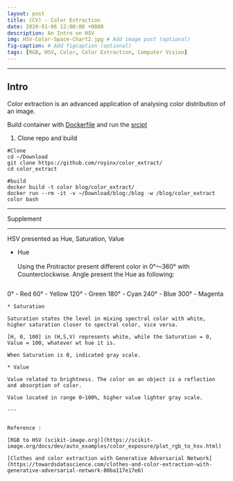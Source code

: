 ```yaml
---
layout: post
title: (CV) - Color Extraction
date: 2020-01-06 12:00:00 +0800
description: An Intro on HSV
img: HSV-Color-Space-Chart2.jpg # Add image post (optional)
fig-caption: # Add figcaption (optional)
tags: [RGB, HSV, Color, Color Extraction, Computer Vision]
---
```

---
## Intro

Color extraction is an advanced application of analysing color distribution of an image.


<!-- ![I and My friends]({{site.baseurl}}/assets/img/HSV-Color-Space-Chart2.jpg) -->
Build container with [Dockerfile](https://github.com/royinx/color_extract/blob/master/dockerfile) and run the [srcipt](https://github.com/royinx/color_extract/blob/master/color_extract.py)

1. Clone repo and build

```
#Clone
cd ~/Download
git clone https://github.com/royinx/color_extract/ 
cd color_extract

#build
docker build -t color blog/color_extract/
docker run --rm -it -v ~/Download/blog:/blog -w /blog/color_extract color bash
```


---

Supplement

---
HSV presented as Hue, Saturation, Value
* Hue

   Using the Protractor present different color in 0°～360° with Counterclockwise. Angle present the Hue as following:

   ```
0° - Red
60° - Yellow
120° - Green
180° - Cyan
240° - Blue
300° - Magenta
   ```
* Saturation

   Saturation states the level in mixing spectral color with white, higher saturation closer to spectral color, vice versa. 

   [H, 0, 100] in (H,S,V) represents white, while the Saturation = 0, Value = 100, whatever wt hue it is. 

   When Saturation is 0, indicated gray scale. 

* Value

   Value related to brightness. The color on an object is a reflection and absorption of color. 

   Value located in range 0~100%, higher value lighter gray scale. 

---


Reference : 

[RGB to HSV (scikit-image.org)](https://scikit-image.org/docs/dev/auto_examples/color_exposure/plot_rgb_to_hsv.html)

[Clothes and color extraction with Generative Adversarial Network](https://towardsdatascience.com/clothes-and-color-extraction-with-generative-adversarial-network-80ba117e17e6)


